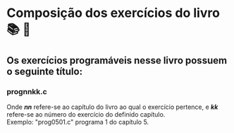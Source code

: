 # Composição dos exercícios do livro 📚 📝

## Os exercícios programáveis nesse livro possuem o seguinte título: <br>
### prognnkk.c <br>
Onde ***nn*** refere-se ao capítulo do livro ao qual o exercício pertence, e ***kk*** refere-se ao número do exercício do definido capítulo. <br>
Exemplo: "prog0501.c" programa 1 do capítulo 5.



